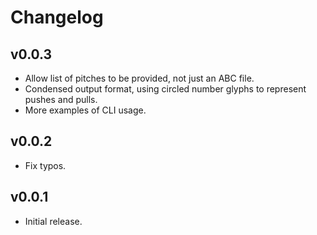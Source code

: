 # Changelog

## v0.0.3
- Allow list of pitches to be provided, not just an ABC file.
- Condensed output format, using circled number glyphs to represent pushes and pulls.
- More examples of CLI usage.

## v0.0.2
- Fix typos.

## v0.0.1
- Initial release.